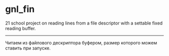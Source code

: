# gnl_fin
21 school project on reading lines from a file descriptor with a settable fixed reading buffer.

___________________

Читаем из файлового дескриптора буфером, размер которого можем ставить при запуске.


